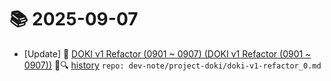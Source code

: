 # 📚 2025-09-07
- [Update] 📙 [DOKI v1 Refactor (0901 ~ 0907) (DOKI v1 Refactor (0901 ~ 0907))](https://til.qriosity.dev/dev-note/project-doki/doki-v1-refactor_0) 📃🔍 [history](https://github.com/Queue-ri/TIL/commits/main/dev-note/project-doki/doki-v1-refactor_0.md?since=2025-09-07T00:00:00Z&until=2025-09-07T23:59:59Z) `repo: dev-note/project-doki/doki-v1-refactor_0.md`
